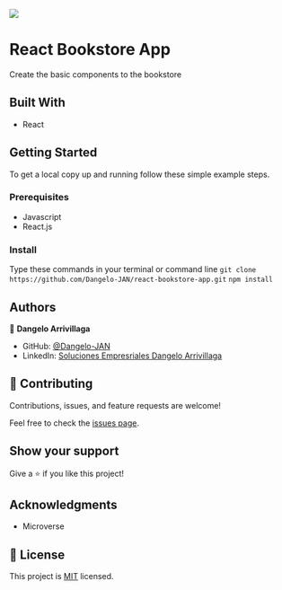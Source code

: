 ![](https://img.shields.io/badge/Microverse-blueviolet)
# React Bookstore App

Create the basic components to the bookstore
## Built With

- React

## Getting Started

To get a local copy up and running follow these simple example steps.

### Prerequisites

- Javascript
- React.js

### Install
Type these commands in your terminal or command line
`git clone https://github.com/Dangelo-JAN/react-bookstore-app.git`
`npm install`

## Authors

👤 **Dangelo Arrivillaga**

- GitHub: [@Dangelo-JAN](https://github.com/Dangelo-JAN)
- LinkedIn: [Soluciones Empresriales Dangelo Arrivillaga](https://www.linkedin.com/in/soluciones-empresariales-dangelo-arrivillaga-2a144718a/)

## 🤝 Contributing

Contributions, issues, and feature requests are welcome!

Feel free to check the [issues page](../../issues/).

## Show your support

Give a ⭐️ if you like this project!

## Acknowledgments

- Microverse

## 📝 License

This project is [MIT](./MIT.md) licensed.